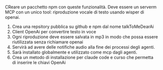 CReare un pacchetto npm con queste funzionalità.
Deve essere un serverm MCP con un unico tool: riproduzione vocale di testo usando wisper di openai.
1. Crea una repsitory pubblica su github e npm dal nome talkToMeDearAi
2. Client OpenAi per convertire testo in voce
3. Ogni riproduzione deve essere salvata in mp3 in modo che possa essere riutilizzata senza richiamare openai
4. Servirà ad avere delle notifiche audio alla fine dei processi degli agenti.
5. Sarà installato globalmente e utilizzato come mcp dagli agenti.
6. Crea un metodo di installazione per claude code e curso che permetta di inserire le chiavi OpenAi